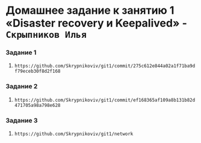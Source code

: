 # Домашнее задание к занятию 1 «Disaster recovery и Keepalived» - `Скрыпников Илья`


### Задание 1



1. `https://github.com/Skrypnikoviv/git1/commit/275c612e844a02a1f71ba9df79eceb30f8d2f168`


### Задание 2

1. `https://github.com/Skrypnikoviv/git1/commit/ef168365af109a8b131b82d471705a98a798e628`

### Задание 3

1. `https://github.com/Skrypnikoviv/git1/network`

